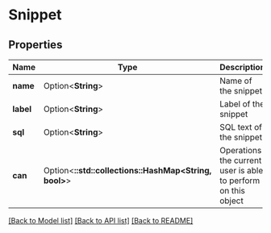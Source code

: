 # Snippet

## Properties

Name | Type | Description | Notes
------------ | ------------- | ------------- | -------------
**name** | Option<**String**> | Name of the snippet | [optional][readonly]
**label** | Option<**String**> | Label of the snippet | [optional][readonly]
**sql** | Option<**String**> | SQL text of the snippet | [optional][readonly]
**can** | Option<**::std::collections::HashMap<String, bool>**> | Operations the current user is able to perform on this object | [optional][readonly]

[[Back to Model list]](../README.md#documentation-for-models) [[Back to API list]](../README.md#documentation-for-api-endpoints) [[Back to README]](../README.md)


